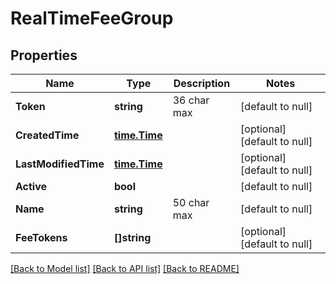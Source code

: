 # RealTimeFeeGroup

## Properties
Name | Type | Description | Notes
------------ | ------------- | ------------- | -------------
**Token** | **string** | 36 char max | [default to null]
**CreatedTime** | [**time.Time**](time.Time.md) |  | [optional] [default to null]
**LastModifiedTime** | [**time.Time**](time.Time.md) |  | [optional] [default to null]
**Active** | **bool** |  | [default to null]
**Name** | **string** | 50 char max | [default to null]
**FeeTokens** | **[]string** |  | [optional] [default to null]

[[Back to Model list]](../README.md#documentation-for-models) [[Back to API list]](../README.md#documentation-for-api-endpoints) [[Back to README]](../README.md)


